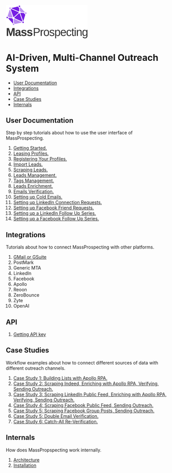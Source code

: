 <img src="./assets/logo.svg" alt="image" width="256" height="auto" />

# AI-Driven, Multi-Channel Outreach System

- [User Documentation](#user-documentation)
- [Integrations](#integrations)
- [API](#api)
- [Case Studies](#case-studies)
- [Internals](#internals)

## User Documentation

Step by step tutorials about how to use the user interface of MassProspecting.

1. [Getting Started.](/user/1-getting-started.md)
2. [Leasing Profiles.](/user/2-leasing-profiles.md)
3. [Registering Your Profiles.](/user/3-registering-your-profiles.md)
4. [Import Leads.](/user/4-import-leads.md)
5. [Scraping Leads.](/user/5-scraping-leads.md)
6. [Leads Management.](/user/6-leads-management.md)
7. [Tags Management.](/user/7-tags-management.md)
8. [Leads Enrichment.](/user/8-leads-enrichment.md)
9. [Emails Verification.](/user/9-emails-verification.md)
10. [Setting up Cold Emails.](/user/10-setting-up-cold-emails.md)
11. [Setting up LinkedIn Connection Requests.](/user/11-setting-up-linkedin-connection-requests.md)
12. [Setting up Facebook Friend Requests.](/user/12-setting-up-facebook-friend-requests.md)
13. [Setting up a LinkedIn Follow Up Series.](/user/13-setting-up-a-linkedin-follow-up-series.md)
14. [Setting up a Facebook Follow Up Series.](/user/14-setting-up-a-facebook-follow-up-series.md)

## Integrations

Tutorials about how to connect MassProspecting with other platforms.

1. [GMail or GSuite](/integrations/1-gmail-or-gsuite.md)
2. PostMark
3. Generic MTA
4. LinkedIn
5. Facebook
6. Apollo
7. Reoon
8. ZeroBounce
9. Zyte
10. OpenAI

## API

1. [Getting API key](/api/1-getting-api-key.md)

## Case Studies

Workflow examples about how to connect different sources of data with different outreach channels.

1. [Case Study 1: Building Lists with Apollo RPA.](/case-studies/1-case-study-1:-building-lists-with-apollo-rpa.md)
2. [Case Study 2: Scraping Indeed, Enriching with Apollo RPA, Verifying, Sending Outreach.](/case-studies/2-case-study-2:-scraping-indeed,-enriching-with-apollo-rpa,-verifying,-sending-outreach.md)
3. [Case Study 3: Scraping LinkedIn Public Feed, Enriching with Apollo RPA, Verifying, Sending Outreach.](/case-studies/3-case-study-3:-scraping-linkedin-public-feed,-enriching-with-apollo-rpa,-verifying,-sending-outreach.md)
4. [Case Study 4: Scraping Facebook Public Feed, Sending Outreach.](/case-studies/4-case-study-4:-scraping-facebook-public-feed,-sending-outreach.md)
5. [Case Study 5: Scraping Facebook Group Posts, Sending Outreach.](/case-studies/5-case-study-5:-scraping-facebook-group-posts,-sending-outreach.md)
6. [Case Study 5: Double Email Verification.](/case-studies/6-case-study-5:-double-email-verification.md)
7. [Case Study 6: Catch-All Re-Verification.](/case-studies/7-case-study-6:-catch-all-re-verification.md)

## Internals

How does MassPropspecting work internally.

1. [Architecture](/internal/1-architecture.md)
2. [Installation](/internal/2-installation.md)
